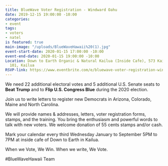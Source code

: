 ```yaml
---
title: BlueWave Voter Registration - Windward Oahu
date: 2019-12-15 19:00:00 -10:00
categories:
- event
tags:
- voters
- natel
is featured: true
main-image: "/uploads/BlueWaveHawaii%20(1).jpg"
event-start-date: 2020-01-15 17:00:00 -10:00
event-end-date: 2020-01-15 19:00:00 -10:00
Location: Down to Earth Organic & Natural Kailua (Inside Cafe), 573 Kailua Road, Suite
  101, Kailua
RSVP-link: https://www.eventbrite.com/e/bluewave-voter-registration-windward-oahu-tickets-86282115129
---
```


We need 22 additional electoral votes and 5 additional U.S. Senate seats to **Beat Trump** and to **Flip U.S. Congress Blue** during the 2020 election.

Join us to write letters to register new Democrats in Arizona, Colorado, Maine and North Carolina.  

We will provide names & addresses, letters, voter registration forms, stamps, and the training.  You bring the enthusiasm and powerful words to talk with new voters.  We welcome donation of 55 cents stamps and/or cash.

Mark your calendar every third Wednesday January to September 5PM to 7PM at inside cafe of Down to Earth in Kailua.

When we Vote, We Win. 
When we write, We Vote.

#BlueWaveHawaii Team